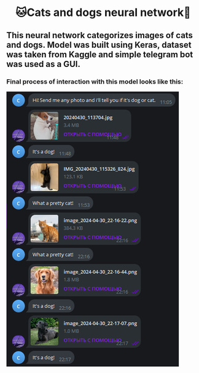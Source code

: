 <h1 align="center">🐱Cats and dogs neural network🐶</h1>
<h2>This neural network categorizes images of cats and dogs. Model was built using Keras, dataset was taken from Kaggle and simple telegram bot was used as a GUI.</h2>

<h3>Final process of interaction with this model looks like this:</h3>
<img src="https://github.com/SoberSinceToday/CatOrDogImageClassifier/blob/main/git_utils/image.png" alt="example">
